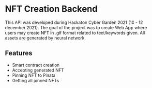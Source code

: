 # NFT Creation Backend

This API was developed during Hackaton Cyber Garden 2021 (10 - 12 december 2021).
The goal of the project was to create Web App where users may create NFT in .gif format related to text/keywords given. All assets are generated by neural network.

## Features

- Smart contract creation
- Accepting generated NFT
- Pinning NFT to Pinata
- Getting all pinned NFTs
